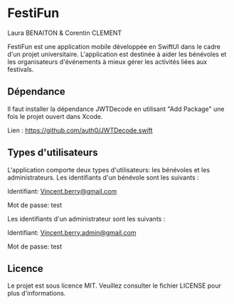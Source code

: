# FestiFun
Laura BENAITON & Corentin CLEMENT

FestiFun est une application mobile développée en SwiftUI dans le cadre d'un projet universitaire. L'application est destinée à aider les bénévoles et les organisateurs d'événements à mieux gérer les activités liées aux festivals.

## Dépendance

Il faut installer la dépendance JWTDecode en utilisant "Add Package" une fois le projet ouvert dans Xcode.

Lien : https://github.com/auth0/JWTDecode.swift

## Types d'utilisateurs

L'application comporte deux types d'utilisateurs: les bénévoles et les administrateurs. Les identifiants d'un bénévole sont les suivants :

Identifiant: Vincent.berry@gmail.com

Mot de passe: test

Les identifiants d'un administrateur sont les suivants :

Identifiant: Vincent.berry.admin@gmail.com

Mot de passe: test

## Licence

Le projet est sous licence MIT. Veuillez consulter le fichier LICENSE pour plus d'informations.
